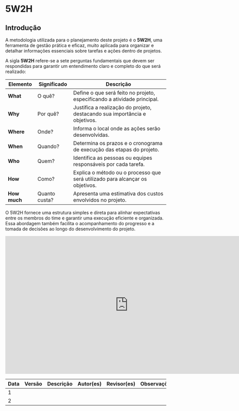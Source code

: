 # 5W2H

## Introdução

A metodologia utilizada para o planejamento deste projeto é o **5W2H**, uma ferramenta de gestão prática e eficaz, muito aplicada para organizar e detalhar informações essenciais sobre tarefas e ações dentro de projetos.

A sigla **5W2H** refere-se a sete perguntas fundamentais que devem ser respondidas para garantir um entendimento claro e completo do que será realizado:

| **Elemento**   | **Significado**         | **Descrição**                                                                 |
|----------------|--------------------------|-------------------------------------------------------------------------------|
| **What**       | O quê?                   | Define o que será feito no projeto, especificando a atividade principal.     |
| **Why**        | Por quê?                 | Justifica a realização do projeto, destacando sua importância e objetivos.   |
| **Where**      | Onde?                    | Informa o local onde as ações serão desenvolvidas.                           |
| **When**       | Quando?                  | Determina os prazos e o cronograma de execução das etapas do projeto.        |
| **Who**        | Quem?                    | Identifica as pessoas ou equipes responsáveis por cada tarefa.               |
| **How**        | Como?                    | Explica o método ou o processo que será utilizado para alcançar os objetivos.|
| **How much**   | Quanto custa?            | Apresenta uma estimativa dos custos envolvidos no projeto.                   |

O 5W2H fornece uma estrutura simples e direta para alinhar expectativas entre os membros do time e garantir uma execução eficiente e organizada. Essa abordagem também facilita o acompanhamento do progresso e a tomada de decisões ao longo do desenvolvimento do projeto.

<iframe width="768" height="432" src="https://miro.com/app/embed/uXjVIGdBMuA=/?pres=1&frameId=3458764624270795795&embedId=671843826745" frameborder="0" scrolling="no" allow="fullscreen; clipboard-read; clipboard-write" allowfullscreen></iframe>


|Data|Versão|Descrição|Autor(es)|Revisor(es)|Observações|
|----|------|----------|----------|------------|------------|
|1| | | | | |
|2| | | | | |